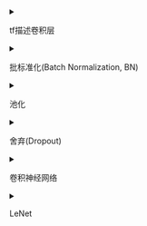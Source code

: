 <details>
<summary>

tf描述卷积层

</summary>

```python

tf.keras.layers.Conv2d(
filters=卷积核个数,
kernel_size=卷积核尺寸(或者以元组形式给出高和宽),
strides=滑动步长,
padding="same"全零填充 or "valid"默认
activation='relu'or'sigmoid'or'tanh'or'softmax'...
input_shape=(高，宽，通道数)
)

#e.g.
model = tf.keras.models.Sequential([
Conv2d(6,5,padding="valid",activation='relu'),
MaxPool2D(2,2),
Conv2d(6,(3,2),padding="valid",activation='sigmoid'),
MaxPool2D(2,(2,2)),
Conv2d(filter=6,kernal_size=(3,2),padding="valid",activation='sigmoid'),
MaxPool2D(pool_size=(2,2),strides=2),

Flatten(),
Dense(10,activation='softmax')

])
```
</details>
<!-------------------->


<details>
<summary>

批标准化(Batch Normalization, BN)

</summary>

通过以下公式来让数据获得批标准化的特征图，H标志第k给卷积核

$\mu$是第k个卷积核，batch张输出特征所有像素点的均值

$\sigma$是第k个卷积核，batch张输出特征所有像素点的标准差，

$$H'^{k}_i = \frac{H^k_i - \mu _{batch}^k}{\sigma _{batch}^k}$$

批标准化使特征数据落在激活函数线性区域，让激活函数丧失非线性特征，因此在引入两个可训练参数$ \gamma_{k} $和$\beta_{k}$来调整批归一化力度。如下：

---

$$X_i^k = \gamma_{k}*H_i^{'k} + \beta_{k}$$

反向传播时
$\gamma$,
$\beta$
会被一同训练

```python
#e.g.
model = tf.keras.models.Sequential([
Conv2d(6,5,padding="valid",activation='relu'),
BatchNormalization(),
Activation('relu'),
MaxPool2D(pool_size=(2,2),strides=2,padding='same'),
Dropout(0.2)
])
```
</details>


<details>
<summary>

池化

</summary>

池化用于减少特征数据量。有两种池化方法
1. 最大池化
2. 均值池化

```python
#tf 描述最大池化
tf.keras.layers.MaxPool2D(
pool_size=池化核尺寸,填入整数则为正方形,否则以元组形式给出核高和核宽,
strides=池化步长或者(纵向步长，横向步长)，默认为pool_size，
padding='valid'or'same'(全零填充)

)

#tf 描述均值池化
tf.keras.layers.AveragePool2D(
pool_size=池化核尺寸,填入整数则为正方形,否则以元组形式给出核高和核宽,
strides=池化步长或者(纵向步长，横向步长)，默认为pool_size，
padding='valid'or'same'(全零填充)
)

#e.g.
model = tf.keras.models.Sequential([
Conv2d(6,5,padding="valid",activation='relu'),
BatchNormalization(),
Activation('relu'),
#->
MaxPool2D(pool_size=(2,2),strides=2,padding='same'),
Dropout(0.2)
])
```

</details>

<details>
<summary>

舍弃(Dropout)

</summary>

防止过拟合，舍弃一定比例数据
```python
#e.g.
model = tf.keras.models.Sequential([
Conv2d(6,5,padding="valid",activation='relu'),
BatchNormalization(),
Activation('relu'),
MaxPool2D(pool_size=(2,2),strides=2,padding='same'),
#->
Dropout(0.2)
])
```

</details>

<details>
<summary>

卷积神经网络

</summary>

* 卷积      (C onvolutional)
* 批标准化  (B atch Normalization)
* 激活      (A ctivation)
* 池化      (P ooling)
* 舍弃      (D ropout)
--- 
* 全连接    (F c)

</details>

<details>
<summary>

LeNet

</summary>

![alt](../../../images/LeNet.png)

第一层 | 第二层 | 第三层
----------------------
test | test2 | test3

</details>



